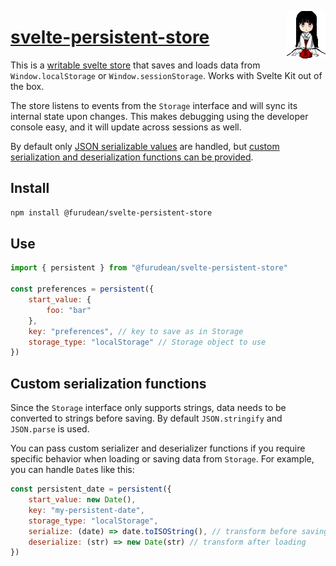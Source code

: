 <img src="iky.png"
  height="76"
  width="62"
  align="right"
  alt="A girl" />

# [svelte-persistent-store](https://www.npmjs.com/package/@furudean/svelte-persistent-store)

This is a
[writable svelte store](https://svelte.dev/docs#run-time-svelte-store-writable)
that saves and loads data from `Window.localStorage` or `Window.sessionStorage`.
Works with Svelte Kit out of the box.

The store listens to events from the `Storage` interface and will sync its
internal state upon changes. This makes debugging using the developer console
easy, and it will update across sessions as well.

By default only
[JSON serializable values](https://developer.mozilla.org/en-US/docs/Web/JavaScript/Reference/Global_Objects/JSON/stringify#description)
are handled, but [custom serialization and deserialization functions can be
provided](#custom-serialization-functions).

## Install

```bash
npm install @furudean/svelte-persistent-store
```

## Use

```js
import { persistent } from "@furudean/svelte-persistent-store"

const preferences = persistent({
	start_value: {
		foo: "bar"
	},
	key: "preferences", // key to save as in Storage
	storage_type: "localStorage" // Storage object to use
})
```

## Custom serialization functions

Since the `Storage` interface only supports strings, data needs to be converted
to strings before saving. By default `JSON.stringify` and `JSON.parse` is used.

You can pass custom serializer and deserializer functions if you require
specific behavior when loading or saving data from `Storage`. For example, you
can handle `Date`s like this:

```js
const persistent_date = persistent({
	start_value: new Date(),
	key: "my-persistent-date",
	storage_type: "localStorage",
	serialize: (date) => date.toISOString(), // transform before saving
	deserialize: (str) => new Date(str) // transform after loading
})
```
